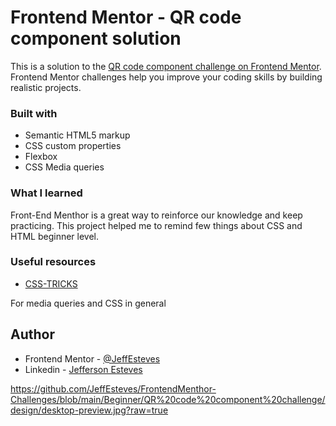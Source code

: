 # Frontend Mentor - QR code component solution

This is a solution to the [QR code component challenge on Frontend Mentor](https://www.frontendmentor.io/challenges/qr-code-component-iux_sIO_H). Frontend Mentor challenges help you improve your coding skills by building realistic projects.

### Built with

- Semantic HTML5 markup
- CSS custom properties
- Flexbox
- CSS Media queries

### What I learned

Front-End Menthor is a great way to reinforce our knowledge and keep practicing. This project helped me to remind few things about CSS and HTML beginner level.



### Useful resources

- [CSS-TRICKS](https://css-tricks.com/)

For media queries and CSS in general

## Author

- Frontend Mentor - [@JeffEsteves](https://www.frontendmentor.io/profile/JeffEsteves)
- Linkedin - [Jefferson Esteves](https://www.linkedin.com/in/jefferson-esteves-518081169/)


https://github.com/JeffEsteves/FrontendMenthor-Challenges/blob/main/Beginner/QR%20code%20component%20challenge/design/desktop-preview.jpg?raw=true
